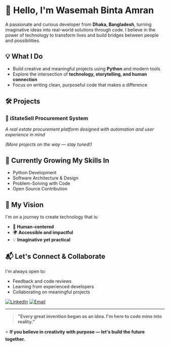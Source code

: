 # 👋 Hello, I'm Wasemah Binta Amran

A passionate and curious developer from **Dhaka, Bangladesh**, turning imaginative ideas into real-world solutions through code. I believe in the power of technology to transform lives and build bridges between people and possibilities.

## 💡 What I Do
- Build creative and meaningful projects using **Python** and modern tools
- Explore the intersection of **technology, storytelling, and human connection**
- Focus on writing clean, purposeful code that makes a difference

## 🛠️ Projects

### 🏢 iStateSell Procurement System  
*A real estate procurement platform designed with automation and user experience in mind*

*(More projects on the way — stay tuned!)*

## 🌱 Currently Growing My Skills In
- Python Development
- Software Architecture & Design
- Problem-Solving with Code
- Open Source Contribution

## 🎯 My Vision
I'm on a journey to create technology that is:
- 👥 **Human-centered**
- 🌍 **Accessible and impactful** 
- 💡 **Imaginative yet practical**

## 📬 Let's Connect & Collaborate

I'm always open to:
- Feedback and code reviews
- Learning from experienced developers
- Collaborating on meaningful projects

[![LinkedIn](https://img.shields.io/badge/-LinkedIn-0A66C2?style=for-the-badge&logo=linkedin)]((https://www.linkedin.com/in/wasemah-binta-amran/))
[![Email](https://img.shields.io/badge/-Email-D14836?style=for-the-badge&logo=gmail)](mailto:wasemah2021@gmail.com)

---

> **"Every great invention began as an idea. I'm here to code mine into reality."**

⭐ **If you believe in creativity with purpose — let's build the future together.**

